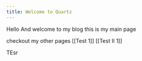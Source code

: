 ```yaml
---
title: Welcome to Quartz
---
```


Hello And welcome to my blog this is my main page

 checkout my other pages [[Test 1]] [[Test II 1]]

 TEsr